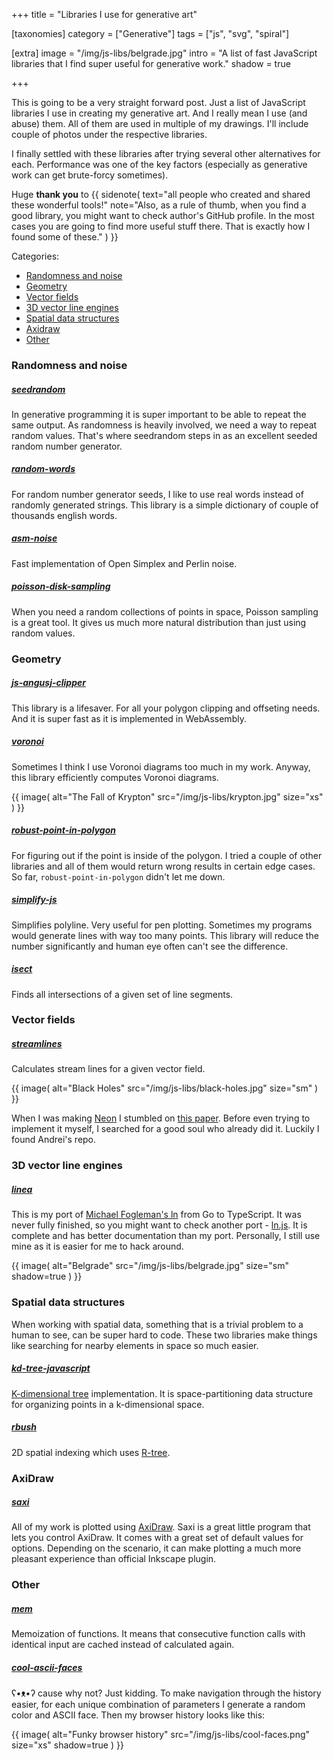 +++
title = "Libraries I use for generative art"

[taxonomies]
category = ["Generative"]
tags = ["js", "svg", "spiral"]

[extra]
image = "/img/js-libs/belgrade.jpg"
intro = "A list of fast JavaScript libraries that I find super useful for generative work."
shadow = true

+++

This is going to be a very straight forward post. Just a list of JavaScript libraries I use in creating my generative art. And I really mean I use (and abuse) them. All of them are used in multiple of my drawings. I'll include couple of photos under the respective libraries.

I finally settled with these libraries after trying several other alternatives for each. Performance was one of the key factors (especially as generative work can get brute-forcy sometimes).

Huge **thank you** to {{ sidenote(
  text="all people who created and shared these wonderful tools!"
  note="Also, as a rule of thumb, when you find a good library, you might want to check author's GitHub profile. In the most cases you are going to find more useful stuff there. That is exactly how I found some of these."
) }}


Categories:

* [Randomness and noise](#randomness-and-noise)
* [Geometry](#geometry)
* [Vector fields](#vector-fields)
* [3D vector line engines](#3d-vector-line-engines)
* [Spatial data structures](#spatial-data-structures)
* [Axidraw](#axidraw)
* [Other](#other)

<!-- more -->

### Randomness and noise

##### [seedrandom](https://github.com/davidbau/seedrandom)

In generative programming it is super important to be able to repeat the same output. As randomness is heavily involved, we need a way to repeat random values. That's where seedrandom steps in as an excellent seeded random number generator.

##### [random-words](https://github.com/apostrophecms/random-words)

For random number generator seeds, I like to use real words instead of randomly generated strings. This library is a simple dictionary of couple of thousands english words.

##### [asm-noise](https://github.com/WesleyClements/asm-noise)

Fast implementation of Open Simplex and Perlin noise.

##### [poisson-disk-sampling](https://github.com/kchapelier/poisson-disk-sampling)

When you need a random collections of points in space, Poisson sampling is a great tool. It gives us much more natural distribution than just using random values.


### Geometry

##### [js-angusj-clipper](https://github.com/xaviergonz/js-angusj-clipper)

This library is a lifesaver. For all your polygon clipping and offseting needs. And it is super fast as it is implemented in WebAssembly.

##### [voronoi](https://github.com/gorhill/Javascript-Voronoi)

Sometimes I think I use Voronoi diagrams too much in my work. Anyway, this library efficiently computes Voronoi diagrams.

{{ image(
  alt="The Fall of Krypton"
  src="/img/js-libs/krypton.jpg"
  size="xs"
) }}

##### [robust-point-in-polygon](https://github.com/mikolalysenko/robust-point-in-polygon)

For figuring out if the point is inside of the polygon. I tried a couple of other libraries and all of them would return wrong results in certain edge cases. So far, `robust-point-in-polygon` didn't let me down.

##### [simplify-js](https://github.com/mourner/simplify-js)

Simplifies polyline. Very useful for pen plotting. Sometimes my programs would generate lines with way too many points. This library will reduce the number significantly and human eye often can't see the difference.

##### [isect](https://github.com/anvaka/isect)

Finds all intersections of a given set of line segments.

### Vector fields

##### [streamlines](https://github.com/anvaka/streamlines)

Calculates stream lines for a given vector field.

{{ image(
  alt="Black Holes"
  src="/img/js-libs/black-holes.jpg"
  size="sm"
) }}

When I was making [Neon](/blog/neon-generative-art-piece-made-using-2d-vector-field/) I stumbled on [this paper](https://web.cs.ucdavis.edu/~ma/SIGGRAPH02/course23/notes/papers/Jobard.pdf). Before even trying to implement it myself, I searched for a good soul who already did it. Luckily I found Andrei's repo.

### 3D vector line engines

##### [linea](https://github.com/Stanko/linea)

This is my port of [Michael Fogleman's ln](https://github.com/fogleman/ln) from Go to TypeScript. It was never fully finished, so you might want to check another port - [ln.js](https://github.com/aweary/ln.js). It is complete and has better documentation than my port. Personally, I still use mine as it is easier for me to hack around.

{{ image(
  alt="Belgrade"
  src="/img/js-libs/belgrade.jpg"
  size="sm"
  shadow=true
) }}

### Spatial data structures

When working with spatial data, something that is a trivial problem to a human to see, can be super hard to code. These two libraries make things like searching for nearby elements in space so much easier.

##### [kd-tree-javascript](https://github.com/ubilabs/kd-tree-javascript)

[K-dimensional tree](https://en.wikipedia.org/wiki/K-d_tree) implementation. It is space-partitioning data structure for organizing points in a k-dimensional space.

##### [rbush](https://github.com/mourner/rbush)

2D spatial indexing which uses [R-tree](https://en.wikipedia.org/wiki/R-tree).

### AxiDraw

##### [saxi](https://github.com/nornagon/saxi)

All of my work is plotted using [AxiDraw](https://www.axidraw.com/). Saxi is a great little program that lets you control AxiDraw. It comes with a great set of default values for options. Depending on the scenario, it can make plotting a much more pleasant experience than official Inkscape plugin.


### Other

##### [mem](https://github.com/sindresorhus/mem)

Memoization of functions. It means that consecutive function calls with identical input are cached instead of calculated again.

##### [cool-ascii-faces](https://github.com/maxogden/cool-ascii-faces)

<span aria-hidden="true">ʕ•ᴥ•ʔ</span> cause why not? Just kidding. To make navigation through the history easier, for each unique combination of parameters I generate a random color and ASCII face. Then my browser history looks like this:

{{ image(
  alt="Funky browser history"
  src="/img/js-libs/cool-faces.png"
  size="xs"
  shadow=true
) }}





